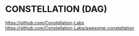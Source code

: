 <h1>CONSTELLATION (DAG)</h1>
<p><a href="https://github.com/Constellation-Labs">https://github.com/Constellation-Labs</a><br>
<a href="https://github.com/Constellation-Labs/awesome-constellation">https://github.com/Constellation-Labs/awesome-constellation</a></p>
